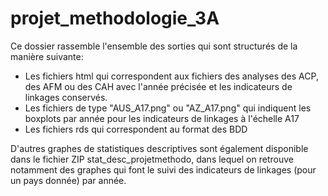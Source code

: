 # projet_methodologie_3A

Ce dossier rassemble l'ensemble des sorties qui sont structurés de la manière suivante:

- Les fichiers html qui correspondent aux fichiers des analyses des ACP, des AFM ou des CAH avec l'année précisée et les indicateurs de linkages conservés.
- Les fichiers de type "AUS_A17.png" ou "AZ_A17.png" qui indiquent les boxplots par année pour les indicateurs de linkages à l'échelle A17
- Les fichiers rds qui correspondent au format des BDD

D'autres graphes de statistiques descriptives sont également disponible dans le fichier ZIP stat_desc_projetmethodo, dans lequel on retrouve notamment des graphes qui font le suivi des indicateurs de linkages (pour un pays donnée) par année.
